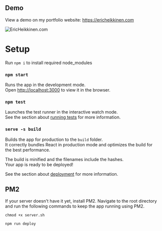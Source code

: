 ## Demo

View a demo on my portfolio website: https://ericheikkinen.com

![EricHeikkinen.com](https://user-images.githubusercontent.com/18619/82945368-9fc6e180-9f51-11ea-9ab7-7d3a12438dba.jpg)


# Setup

Run `npm i` to install required node_modules

### `npm start`

Runs the app in the development mode.<br />
Open [http://localhost:3000](http://localhost:3000) to view it in the browser.

### `npm test`

Launches the test runner in the interactive watch mode.<br />
See the section about [running tests](https://facebook.github.io/create-react-app/docs/running-tests) for more information.

### `serve -s build`

Builds the app for production to the `build` folder.<br />
It correctly bundles React in production mode and optimizes the build for the best performance.

The build is minified and the filenames include the hashes.<br />
Your app is ready to be deployed!

See the section about [deployment](https://facebook.github.io/create-react-app/docs/deployment) for more information.

## PM2

If your server doesn't have it yet, install PM2. Navigate to the root directory and run the following commands to keep the app running using PM2.

```chmod +x server.sh```

```npm run deploy```